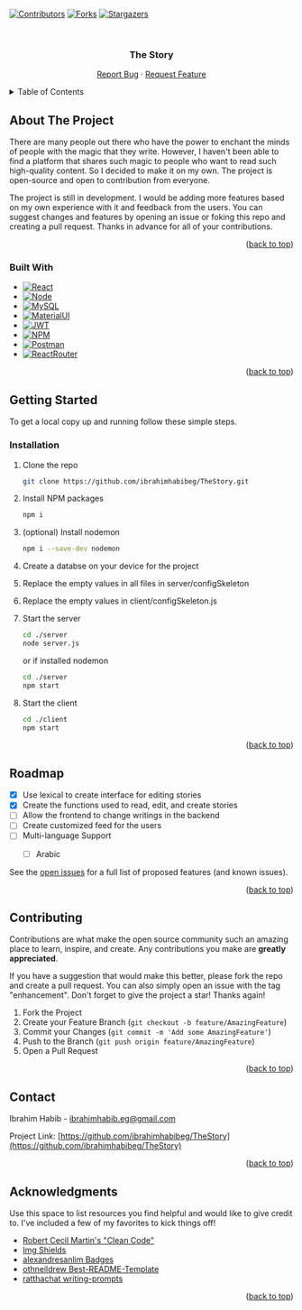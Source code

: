 <a name="readme-top"></a>
<!--
This template is brought from https://github.com/othneildrew/Best-README-Template/
-->



<!-- PROJECT SHIELDS -->
<!--
*** I'm using markdown "reference style" links for readability.
*** Reference links are enclosed in brackets [ ] instead of parentheses ( ).
*** See the bottom of this document for the declaration of the reference variables
*** for contributors-url, forks-url, etc. This is an optional, concise syntax you may use.
*** https://www.markdownguide.org/basic-syntax/#reference-style-links
-->
[![Contributors][contributors-shield]][contributors-url]
[![Forks][forks-shield]][forks-url]
[![Stargazers][stars-shield]][stars-url]


<!-- PROJECT LOGO -->
<br />
<div align="center">
  
  <h3 align="center">The Story</h3>

  <p align="center">
    <a href="https://github.com/ibrahimhabibeg/TheStory/issues">Report Bug</a>
    ·
    <a href="https://github.com/ibrahimhabibeg/TheStory/issues">Request Feature</a>
  </p>
</div>



<!-- TABLE OF CONTENTS -->
<details>
  <summary>Table of Contents</summary>
  <ol>
    <li>
      <a href="#about-the-project">About The Project</a>
      <ul>
        <li><a href="#built-with">Built With</a></li>
      </ul>
    </li>
    <li>
      <a href="#getting-started">Getting Started</a>
      <ul>
        <li><a href="#installation">Installation</a></li>
      </ul>
    </li>
    <li><a href="#roadmap">Roadmap</a></li>
    <li><a href="#contributing">Contributing</a></li>
    <li><a href="#contact">Contact</a></li>
    <li><a href="#acknowledgments">Acknowledgments</a></li>
  </ol>
</details>



<!-- ABOUT THE PROJECT -->
## About The Project

There are many people out there who have the power to enchant the minds of people with the magic that they write. However, I haven't been able to find a platform that shares such magic to people who want to read such high-quality content. So I decided to make it on my own. The project is open-source and open to contribution from everyone.

The project is still in development. I would be adding more features based on my own experience with it and feedback from the users. You can suggest changes and features by opening an issue or foking this repo and creating a pull request. Thanks in advance for all of your contributions.

<p align="right">(<a href="#readme-top">back to top</a>)</p>



### Built With

* [![React][React.js]][React-url]
* [![Node][Node.js]][Node-url]
* [![MySQL][MySQL.com]][MySQL-url]
* [![MaterialUI][MaterialUI.com]][MaterialUI-url]
* [![JWT][JWT.com]][JWT-url]
* [![NPM][NPM.com]][NPM-url]
* [![Postman][Postman.com]][Postman-url]
* [![ReactRouter][ReactRouter.com]][ReactRouter-url]


<p align="right">(<a href="#readme-top">back to top</a>)</p>



<!-- GETTING STARTED -->
## Getting Started

To get a local copy up and running follow these simple steps.

### Installation


1. Clone the repo
   ```sh
   git clone https://github.com/ibrahimhabibeg/TheStory.git
   ```
2. Install NPM packages
   ```sh
   npm i
   ```
3. (optional) Install nodemon
   ```sh
   npm i --save-dev nodemon
   ```
4. Create a databse on your device for the project

5. Replace the empty values in all files in server/configSkeleton

6. Replace the empty values in client/configSkeleton.js

7. Start the server
   ```sh
   cd ./server
   node server.js
   ```
   or if installed nodemon 
   ```sh
   cd ./server
   npm start
   ```
8. Start the client
   ```sh
   cd ./client
   npm start
   ```
   

<p align="right">(<a href="#readme-top">back to top</a>)</p>

<!-- ROADMAP -->
## Roadmap

- [x] Use lexical to create interface for editing stories
- [x] Create the functions used to read, edit, and create stories
- [ ] Allow the frontend to change writings in the backend
- [ ] Create customized feed for the users
- [ ] Multi-language Support
    - [ ] Arabic


See the [open issues](https://github.com/ibrahimhabibeg/TheStory/issues) for a full list of proposed features (and known issues).

<p align="right">(<a href="#readme-top">back to top</a>)</p>



<!-- CONTRIBUTING -->
## Contributing

Contributions are what make the open source community such an amazing place to learn, inspire, and create. Any contributions you make are **greatly appreciated**.

If you have a suggestion that would make this better, please fork the repo and create a pull request. You can also simply open an issue with the tag "enhancement".
Don't forget to give the project a star! Thanks again!

1. Fork the Project
2. Create your Feature Branch (`git checkout -b feature/AmazingFeature`)
3. Commit your Changes (`git commit -m 'Add some AmazingFeature'`)
4. Push to the Branch (`git push origin feature/AmazingFeature`)
5. Open a Pull Request

<p align="right">(<a href="#readme-top">back to top</a>)</p>


<!-- CONTACT -->
## Contact

Ibrahim Habib - ibrahimhabib.eg@gmail.com

Project Link: [https://github.com/ibrahimhabibeg/TheStory](https://github.com/ibrahimhabibeg/TheStory)

<p align="right">(<a href="#readme-top">back to top</a>)</p>



<!-- ACKNOWLEDGMENTS -->
## Acknowledgments

Use this space to list resources you find helpful and would like to give credit to. I've included a few of my favorites to kick things off!

* [Robert Cecil Martin's "Clean Code"](https://www.amazon.com/Clean-Code-Handbook-Software-Craftsmanship-ebook/dp/B001GSTOAM)
* [Img Shields](https://shields.io)
* [alexandresanlim Badges](https://github.com/alexandresanlim/Badges4-README.md-Profile)
* [othneildrew Best-README-Template](https://github.com/othneildrew/Best-README-Template)
* [ratthachat writing-prompts](https://www.kaggle.com/datasets/ratthachat/writing-prompts)

<p align="right">(<a href="#readme-top">back to top</a>)</p>



<!-- MARKDOWN LINKS & IMAGES -->
[contributors-shield]: https://img.shields.io/github/contributors/ibrahimhabibeg/TheStory.svg?style=for-the-badge
[contributors-url]: https://github.com/ibrahimhabibeg/TheStory/graphs/contributors
[forks-shield]: https://img.shields.io/github/forks/ibrahimhabibeg/TheStory.svg?style=for-the-badge
[forks-url]: https://github.com/ibrahimhabibeg/TheStory/network/members
[stars-shield]: https://img.shields.io/github/stars/ibrahimhabibeg/TheStory.svg?style=for-the-badge
[stars-url]: https://github.com/ibrahimhabibeg/TheStory/stargazers
[issues-shield]: https://img.shields.io/github/issues/ibrahimhabibeg/TheStory.svg?style=for-the-badge
[issues-url]: https://github.com/ibrahimhabibeg/TheStory/issues
[React.js]: https://img.shields.io/badge/React-20232A?style=for-the-badge&logo=react&logoColor=61DAFB
[React-url]: https://reactjs.org/
[Node.js]: https://img.shields.io/badge/Node.js-339933?style=for-the-badge&logo=nodedotjs&logoColor=white
[Node-url]: https://nodejs.org/en/
[Express.js]: https://img.shields.io/badge/Express.js-000000?style=for-the-badge&logo=express&logoColor=white
[Express-url]: https://expressjs.com/
[MySQL.com]: https://img.shields.io/badge/MySQL-005C84?style=for-the-badge&logo=mysql&logoColor=white
[MySQL-url]: https://www.mysql.com/
[MaterialUI.com]: https://img.shields.io/badge/Material%20UI-007FFF?style=for-the-badge&logo=mui&logoColor=white
[MaterialUI-url]: https://mui.com/
[JWT.com]: https://img.shields.io/badge/JWT-000000?style=for-the-badge&logo=JSON%20web%20tokens&logoColor=white
[JWT-url]: https://www.npmjs.com/package/jsonwebtoken
[NPM.com]: https://img.shields.io/badge/npm-CB3837?style=for-the-badge&logo=npm&logoColor=white
[NPM-url]: https://www.npmjs.com/
[Postman.com]: https://img.shields.io/badge/Postman-FF6C37?style=for-the-badge&logo=Postman&logoColor=white
[Postman-url]: https://www.postman.com/
[ReactRouter.com]: https://img.shields.io/badge/React_Router-CA4245?style=for-the-badge&logo=react-router&logoColor=white
[ReactRouter-url]: https://reactrouter.com/en/main